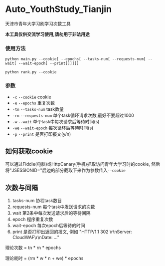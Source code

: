 # Auto_YouthStudy_Tianjin

天津市青年大学习刷学习次数工具

**本工具仅供交流学习使用,请勿用于非法用途**

### 使用方法

```shell
python main.py --cookie[ --epochs[ --tasks-num[ --requests-num[ --wait[ --wait-epoch[ --print]]]]]]
```

```shell
python rank.py --cookie
```

### 参数

* `-c` `--cookie` cookie
* `-e` `--epochs` 重复次数
* `-tn` `--tasks-num` task数量
* `-rn` `--requests-num` 单个task循环请求次数,最好不要超过1000
* `-w` `--wait` 单个task中每次请求后等待时间(s)
* `-we` `--wait-epoch` 每次循环后等待时间(s)
* `-p` `--print` 是否打印报文(y/n)


## 如何获取cookie

可以通过Fiddle(电脑)或HttpCanary(手机)抓取访问青年大学习时的cookie, 然后将"JSESSIONID="后边的部分截取下来作为参数传入`--cookie`

## 次数与间隔

1. tasks-num 协程task数目
2. requests-num 每个task中发送请求的次数
3. wait 第2条中每次发送请求后的等待间隔
4. epoch 程序重复次数
5. wait-epoch 每次epoch后等待的时间
6. print 是否打印出返回的报文, 例如 "HTTP/1.1 302 \r\nServer: CloudWAF\r\nDate: ..."

理论次数 = tn * rn * epochs

理论耗时 = (rm * w * n + we) * epochs
